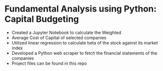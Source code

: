 # Fundamental Analysis using Python: Capital Budgeting

* Created a Jupyter Notebook to calculate the Weighted
* Average Cost of Capital of selected companies
* Utilized linear regression to calculate beta of the stock against its market index
* Developed a Python web scraper to fetch the financial statements of the companies
* Project files can be found in this repo
